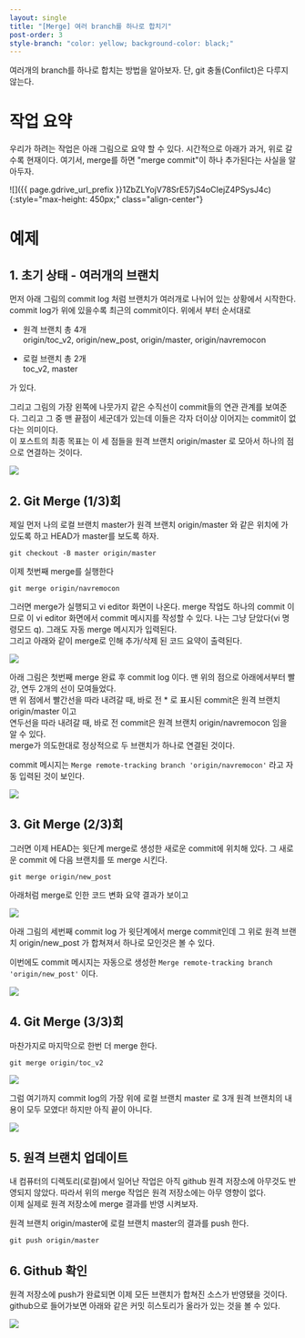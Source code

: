 ```yaml
---
layout: single
title: "[Merge] 여러 branch를 하나로 합치기"
post-order: 3
style-branch: "color: yellow; background-color: black;"
---
```


여러개의 branch를 하나로 합치는 방법을 알아보자. 단, git 충돌(Confilct)은 다루지 않는다.

# 작업 요약

우리가 하려는 작업은 아래 그림으로 요약 할 수 있다. 시간적으로 아래가 과거, 위로 갈수록 현재이다. 여기서, merge를 하면 "merge commit"이 하나 추가된다는 사실을 알아두자.

![]({{ page.gdrive_url_prefix }}1ZbZLYojV78SrE57jS4oCIejZ4PSysJ4c){:style="max-height: 450px;" class="align-center"}

# 예제

## 1. 초기 상태 - 여러개의 브랜치

먼저 아래 그림의 commit log 처럼 브랜치가 여러개로 나뉘어 있는 상황에서 시작한다.<br/>
commit log가 위에 있을수록 최근의 commit이다. 위에서 부터 순서대로<br/>

* 원격 브랜치 총 4개<br/>
  <span style="{{ page.style-branch}}">origin/toc_v2</span>, <span style="{{ page.style-branch}}">origin/new_post</span>, <span style="{{ page.style-branch}}">origin/master</span>, <span style="{{ page.style-branch}}">origin/navremocon</span>

* 로컬 브랜치 총 2개<br/>
  <span style="{{ page.style-branch}}">toc_v2</span>, <span style="{{ page.style-branch}}">master</span>

가 있다.

그리고 그림의 가장 왼쪽에 나뭇가지 같은 수직선이 commit들의 연관 관계를 보여준다. 그리고 그 중 맨 끝점이 세군데가 있는데 이들은 각자 더이상 이어지는 commit이 없다는 의미이다.<br/>
이 포스트의 최종 목표는 이 세 점들을 원격 브랜치 <span style="{{ page.style-branch}}">origin/master</span> 로 모아서 하나의 점으로 연결하는 것이다.

![](https://drive.google.com/uc?export=view&id=1eNAYkcIuBbURG3FQ_-umSDP2GfUVYESB)

## 2. Git Merge (1/3)회

제일 먼저 나의 로컬 브랜치 master가 원격 브랜치 origin/master 와 같은 위치에 가 있도록 하고 HEAD가 master를 보도록 하자.

```shell
git checkout -B master origin/master
```

이제 첫번째 merge를 실행한다

```shell
git merge origin/navremocon
```

그러면 merge가 실행되고 vi editor 화면이 나온다. merge 작업도 하나의 commit 이므로 이 vi editor 화면에서 commit 메시지를 작성할 수 있다. 나는 그냥 닫았다(vi 명령모드 q). 그래도 자동 merge 메시지가 입력된다.<br/>
그리고 아래와 같이 merge로 인해 추가/삭제 된 코드 요약이 출력된다.

![](https://drive.google.com/uc?export=view&id=1iAbbX1FFbApCUohcrNcMo7Er9qhU50K6)

아래 그림은 첫번째 merge 완료 후 commit log 이다. 맨 위의 점으로 아래에서부터 빨강, 연두 2개의 선이 모여들었다.<br/>
맨 위 점에서 빨간선을 따라 내려갈 때, 바로 전 * 로 표시된 commit은 원격 브랜치 origin/master 이고<br/>연두선을 따라 내려갈 때, 바로 전 commit은 원격 브랜치 origin/navremocon 임을 알 수 있다.<br/>merge가 의도한대로 정상적으로 두 브랜치가 하나로 연결된 것이다.

commit 메시지는 `Merge remote-tracking branch 'origin/navremocon'` 라고 자동 입력된 것이 보인다.

![](https://drive.google.com/uc?export=view&id=1pqfgkBaOljayRqBs1hN79C5VhHORHQL_)

## 3. Git Merge (2/3)회

그러면 이제 HEAD는 윗단계 merge로 생성한 새로운 commit에 위치해 있다. 그 새로운 commit 에 다음 브랜치를 또 merge 시킨다.

```shell
git merge origin/new_post
```

아래처럼 merge로 인한 코드 변화 요약 결과가 보이고

![](https://drive.google.com/uc?export=view&id=1HKqIAma9oelAcTpzA39syZMRljvu53rY)

아래 그림의 세번째 commit log 가 윗단계에서 merge commit인데 그 위로 원격 브랜치 origin/new_post 가 합쳐져서 하나로 모인것은 볼 수 있다.

이번에도 commit 메시지는 자동으로 생성한 `Merge remote-tracking branch 'origin/new_post'` 이다.

![](https://drive.google.com/uc?export=view&id=1IuOl2dNru7oa3CSSntC_q0r-pNSiFqsw)

## 4. Git Merge (3/3)회

마찬가지로 마지막으로 한번 더 merge 한다.

```shell
git merge origin/toc_v2
```

![](https://drive.google.com/uc?export=view&id=10MONzsaawrky8NQs0jCDVD39U4gvpD7w)

그럼 여기까지 commit log의 가장 위에 로컬 브랜치 master 로 3개 원격 브랜치의 내용이 모두 모였다! 하지만 아직 끝이 아니다.

![](https://drive.google.com/uc?export=view&id=1j608tjzNIMngPWvnbLD0uwvXLh3w758X)

## 5. 원격 브랜치 업데이트

내 컴퓨터의 디렉토리(로컬)에서 일어난 작업은 아직 github 원격 저장소에 아무것도 반영되지 않았다. 따라서 위의 merge 작업은 원격 저장소에는 아무 영향이 없다.<br/>
이제 실제로 원격 저장소에 merge 결과를 반영 시켜보자.

원격 브랜치 origin/master에 로컬 브랜치 master의 결과를 push 한다.

```shell
git push origin/master
```

## 6. Github 확인

원격 저장소에 push가 완료되면 이제 모든 브랜치가 합쳐진 소스가 반영됐을 것이다. github으로 들어가보면 아래와 같은 커밋 히스토리가 올라가 있는 것을 볼 수 있다.

![](https://drive.google.com/uc?export=view&id=1qpUAW3IysieVhQKvVWYpw3GUPX1YmpsK)
